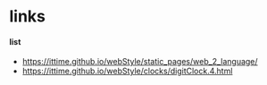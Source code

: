 

# links

#### list
* https://ittime.github.io/webStyle/static_pages/web_2_language/
* https://ittime.github.io/webStyle/clocks/digitClock.4.html
